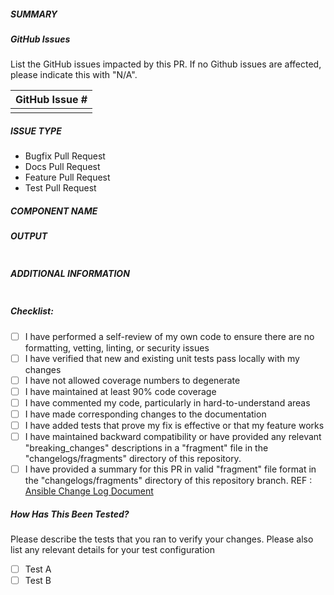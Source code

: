 ##### SUMMARY
<!--- Describe the change below, including rationale and design decisions -->

##### GitHub Issues
List the GitHub issues impacted by this PR. If no Github issues are affected, please indicate this with "N/A".

| GitHub Issue # |
| -------------- |
| |


##### ISSUE TYPE
<!--- Pick one below and delete the rest -->
- Bugfix Pull Request
- Docs Pull Request
- Feature Pull Request
- Test Pull Request

##### COMPONENT NAME
<!--- Write the short name of the module, plugin, task or feature below -->

##### OUTPUT
<!--- Paste the functionality test result below -->
```paste below

```
##### ADDITIONAL INFORMATION
<!--- Include additional information to help people understand the change here -->
<!--- A step-by-step reproduction of the problem is helpful if there is no related issue -->

<!--- Paste verbatim command output below, e.g. before and after your change -->
```paste below

```
<!--- Measure the code coverage before and after the change by running the UT and ensure that the "coverage after the change" is not less than the coverage "before the change". Note that the unit testing coverage can be manually executed using the pytest tool or ansible-test tool. -->

##### Checklist:

- [ ] I have performed a self-review of my own code to ensure there are no formatting, vetting, linting, or security issues
- [ ] I have verified that new and existing unit tests pass locally with my changes
- [ ] I have not allowed coverage numbers to degenerate
- [ ] I have maintained at least 90% code coverage
- [ ] I have commented my code, particularly in hard-to-understand areas
- [ ] I have made corresponding changes to the documentation
- [ ] I have added tests that prove my fix is effective or that my feature works
- [ ] I have maintained backward compatibility or have provided any relevant "breaking_changes" descriptions in a "fragment" file in the "changelogs/fragments" directory of this repository.
- [ ] I have provided a summary for this PR in valid "fragment" file format in the "changelogs/fragments" directory of this repository branch. REF : [Ansible Change Log Document]("https://docs.ansible.com/ansible/devel/community/development_process.html#changelogs-how-to")

##### How Has This Been Tested?
Please describe the tests that you ran to verify your changes. Please also list any relevant details for your test configuration

- [ ] Test A
- [ ] Test B
